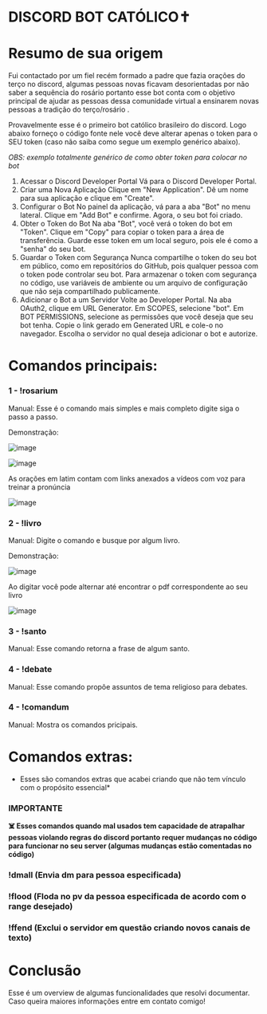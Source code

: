 # DISCORD BOT CATÓLICO✝️

# Resumo de sua origem

Fui contactado por um fiel recém formado a padre que fazia orações do terço no discord, algumas pessoas novas ficavam desorientadas por não saber a sequência do rosário portanto esse bot conta com o objetivo principal de ajudar as pessoas dessa comunidade virtual a ensinarem novas pessoas a tradição do terço/rosário . 

Provavelmente esse é o primeiro bot católico brasileiro do discord. Logo abaixo forneço o código fonte nele você deve alterar apenas o token para o SEU token (caso não saiba como segue um exemplo genérico abaixo).

*OBS: exemplo totalmente genérico de como obter token para colocar no bot*

1. Acessar o Discord Developer Portal
Vá para o Discord Developer Portal.
2. Criar uma Nova Aplicação
Clique em "New Application".
Dê um nome para sua aplicação e clique em "Create".
3. Configurar o Bot
No painel da aplicação, vá para a aba "Bot" no menu lateral.
Clique em "Add Bot" e confirme.
Agora, o seu bot foi criado.
4. Obter o Token do Bot
Na aba "Bot", você verá o token do bot em "Token".
Clique em "Copy" para copiar o token para a área de transferência. Guarde esse token em um local seguro, pois ele é como a "senha" do seu bot.
5. Guardar o Token com Segurança
Nunca compartilhe o token do seu bot em público, como em repositórios do GitHub, pois qualquer pessoa com o token pode controlar seu bot.
Para armazenar o token com segurança no código, use variáveis de ambiente ou um arquivo de configuração que não seja compartilhado publicamente.
6. Adicionar o Bot a um Servidor
Volte ao Developer Portal.
Na aba OAuth2, clique em URL Generator.
Em SCOPES, selecione "bot".
Em BOT PERMISSIONS, selecione as permissões que você deseja que seu bot tenha.
Copie o link gerado em Generated URL e cole-o no navegador.
Escolha o servidor no qual deseja adicionar o bot e autorize.

# Comandos principais:

### 1 -    !rosarium 

Manual: Esse é o comando mais simples e mais completo digite siga o passo a passo.

Demonstração: 

![image](https://github.com/user-attachments/assets/bc9a9c31-d7d2-44a1-b0ca-5f80ec26bd4a)

![image](https://github.com/user-attachments/assets/7dd3a637-3abc-4f6f-bad8-7f272cabe594)


As orações em latim contam com links anexados a vídeos com voz para treinar a pronúncia

![image](https://github.com/user-attachments/assets/739c7098-3da7-4213-8260-4f1677549551)


### 2 -   !livro 

Manual: Digite o comando e busque por algum livro.

Demonstração:

![image](https://github.com/user-attachments/assets/81785778-909b-40e6-9b85-2048af66bd48)

Ao digitar você pode alternar até encontrar o pdf correspondente ao seu livro

![image](https://github.com/user-attachments/assets/48c2fb88-6584-41e2-840a-b08c751a9390)


### 3 -   !santo

Manual: Esse comando retorna a frase de algum santo.


### 4 -   !debate

Manual: Esse comando propõe assuntos de tema religioso para debates.

### 4 -   !comandum

Manual: Mostra os comandos pricipais.

# Comandos extras: 

* Esses são comandos extras que acabei criando que não tem vínculo com o propósito essencial*

###  IMPORTANTE 

**☠️ Esses comandos quando mal usados tem capacidade de atrapalhar pessoas violando regras do discord portanto requer mudanças no código para funcionar no seu server (algumas mudanças estão comentadas no código)**

### !dmall     (Envia dm para pessoa especificada)

### !flood     (Floda no pv da pessoa especificada de acordo com o range desejado)

### !ffend     (Exclui o servidor em questão criando novos canais de texto)

# Conclusão

Esse é um overview de algumas funcionalidades que resolvi documentar. Caso queira maiores informações entre em contato comigo!

